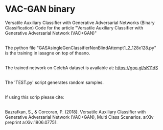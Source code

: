 # VAC-GAN binary
Versatile Auxiliary Classifier with Generative Adversarial Networks (Binary Classification)
Code for the article "Versatile Auxiliary Classifier with Generative Adversarial Network (VAC+GAN)"

\
The python file "GASAsingleGenClassifierNonBlindAttempt1_2_128x128.py" is the training in lasagne on top of theano.

\
The trained network on CelebA dataset is available at:
https://goo.gl/sK11dS

\
The 'TEST.py' script generates random samples.

\
If using this scrip please cite:

\
Bazrafkan, S., & Corcoran, P. (2018). Versatile Auxiliary Classifier with Generative Adversarial Network (VAC+GAN), Multi Class Scenarios. arXiv preprint arXiv:1806.07751.
